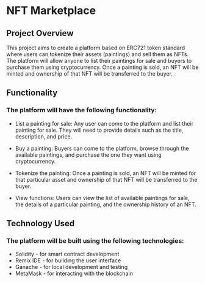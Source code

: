 # NFT Marketplace
## Project Overview

This project aims to create a platform based on ERC721 token standard where users can tokenize their assets (paintings) and sell them as NFTs. The platform will allow anyone to list their paintings for sale and buyers to purchase them using cryptocurrency. Once a painting is sold, an NFT will be minted and ownership of that NFT will be transferred to the buyer.

## Functionality
### The platform will have the following functionality:

- List a painting for sale: Any user can come to the platform and list their painting for sale. They will need to provide details such as the title, description, and price.


- Buy a painting: Buyers can come to the platform, browse through the available paintings, and purchase the one they want using cryptocurrency.


- Tokenize the painting: Once a painting is sold, an NFT will be minted for that particular asset and ownership of that NFT will be transferred to the buyer.

- View functions: Users can view the list of available paintings for sale, the details of a particular painting, and the ownership history of an NFT.

## Technology Used

### The platform will be built using the following technologies:

- Solidity - for smart contract development
- Remix IDE - for building the user interface
- Ganache - for local development and testing
- MetaMask - for interacting with the blockchain
